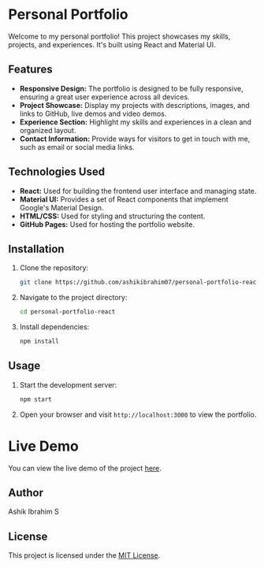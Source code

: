 # Personal Portfolio

Welcome to my personal portfolio! This project showcases my skills, projects, and experiences. It's built using React and Material UI.

## Features

- **Responsive Design:** The portfolio is designed to be fully responsive, ensuring a great user experience across all devices.
- **Project Showcase:** Display my projects with descriptions, images, and links to GitHub, live demos and video demos.
- **Experience Section:** Highlight my skills and experiences in a clean and organized layout.
- **Contact Information:** Provide ways for visitors to get in touch with me, such as email or social media links.

## Technologies Used

- **React:** Used for building the frontend user interface and managing state.
- **Material UI:** Provides a set of React components that implement Google's Material Design.
- **HTML/CSS:** Used for styling and structuring the content.
- **GitHub Pages:** Used for hosting the portfolio website.

## Installation

1. Clone the repository:

   ```bash
   git clone https://github.com/ashikibrahim07/personal-portfolio-react.git
   ```

2. Navigate to the project directory:

   ```bash
   cd personal-portfolio-react
   ```

3. Install dependencies:

   ```bash
   npm install
   ```

## Usage

1. Start the development server:

   ```bash
   npm start
   ```

2. Open your browser and visit `http://localhost:3000` to view the portfolio.

# Live Demo

You can view the live demo of the project [here](https://ashikibrahim07.github.io/personal-portfolio-react/).


## Author

Ashik Ibrahim S

## License

This project is licensed under the [MIT License](LICENSE).
